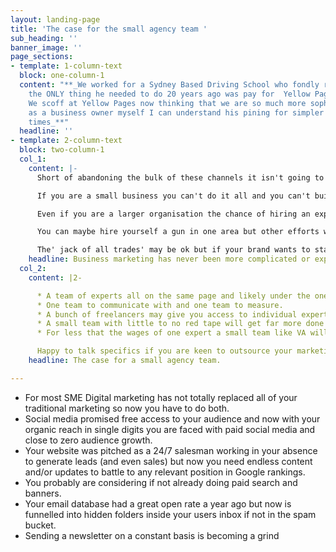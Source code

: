 ```yaml
---
layout: landing-page
title: 'The case for the small agency team '
sub_heading: ''
banner_image: ''
page_sections:
- template: 1-column-text
  block: one-column-1
  content: "**_We worked for a Sydney Based Driving School who fondly recalled that
    the ONLY thing he needed to do 20 years ago was pay for  Yellow Pages advertising.
    We scoff at Yellow Pages now thinking that we are so much more sophisticated but
    as a business owner myself I can understand his pining for simpler (and cheaper)
    times_**"
  headline: ''
- template: 2-column-text
  block: two-column-1
  col_1:
    content: |-
      Short of abandoning the bulk of these channels it isn't going to get any easier.

      If you are a small business you can't do it all and you can't build a multi disciplined team to do it for you.

      Even if you are a larger organisation the chance of hiring an expert in each discipline - creative, marketing, copywriting, photography, video and web development is still a struggle

      You can maybe hire yourself a gun in one area but other efforts will be below par or outsourced.

      The' jack of all trades' may be ok but if your brand wants to stand out then mediocre marketing is not what you need
    headline: Business marketing has never been more complicated or expensive!
  col_2:
    content: |2-

      * A team of experts all on the same page and likely under the one roof - or at least all at the end of a zoom call
      * One team to communicate with and one team to measure.
      * A bunch of freelancers may give you access to individual experts but the cost of managing them all will be borne by you the client
      * A small team with little to no red tape will get far more done than an internal marketing resource who are probably in an unnecessary meeting right now
      * For less that the wages of one expert a small team like VA will kick big goals

      Happy to talk specifics if you are keen to outsource your marketing - contact form below
    headline: The case for a small agency team.

---
```

* For most SME Digital marketing has not totally replaced all of your traditional marketing so now you have to do both.
* Social media promised free access to your audience and now with your organic reach in single digits you are faced with paid social media and close to zero audience growth.
* Your website was pitched as a 24/7 salesman working in your absence to generate leads (and even sales) but now you need endless content and/or updates to battle to any relevant position in Google rankings.
* You probably are considering if not already doing paid search and banners.
* Your email database had a great open rate a year ago but now is funnelled into hidden folders inside your users inbox if not in the spam bucket.
* Sending a newsletter on a constant basis is becoming a grind